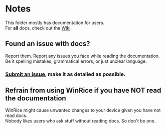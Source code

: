 # Notes

This folder mostly has documentation for users.   
For **all** docs, check out the [Wiki](https://github.com/pratyakshm/WinRice/wiki).

## Found an issue with docs?
Report them. Report any issues you face while reading the documentation. Be it spelling mistakes, grammatical errors, or just unclear language.   
### [Submit an issue](https://github.com/pratyakshm/WinRice/issues/new?assignees=pratyakshm&labels=Issue-Docs&template=doc_issue.yaml&title=Docs+issue%3A+), make it as detailed as possible.

## Refrain from using WinRice if you have NOT read the documentation
WinRice might cause unwanted changes to your device given you have not read docs.  
Nobody likes users who ask stuff without reading docs. So don't be one.
